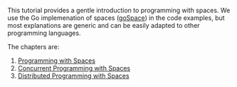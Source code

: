 This tutorial provides a gentle introduction to programming with spaces. We use the Go implemenation of spaces ([goSpace](https://github.com/pSpaces/goSpace)) in the code examples, but most explanations are generic and can be easily adapted to other programming languages.

The chapters are:
1. [Programming with Spaces](tutorial-tuple-spaces.md)
2. [Concurrent Programming with Spaces](tutorial-concurrent-programming.md)
3. [Distributed Programming with Spaces](tutorial-distributed-programming.md)
